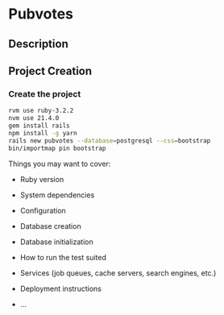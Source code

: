 # Pubvotes

## Description

## Project Creation

### Create the project

```bash
rvm use ruby-3.2.2
nvm use 21.4.0
gem install rails
npm install -g yarn
rails new pubvotes --database=postgresql --css=bootstrap
bin/importmap pin bootstrap
```

Things you may want to cover:

* Ruby version

* System dependencies

* Configuration

* Database creation

* Database initialization

* How to run the test suited

* Services (job queues, cache servers, search engines, etc.)

* Deployment instructions

* ...
